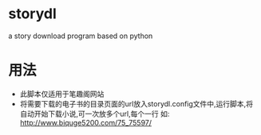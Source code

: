 # storydl
a story download program based on python

# 用法
* 此脚本仅适用于笔趣阁网站
* 将需要下载的电子书的目录页面的url放入storydl.config文件中,运行脚本,将自动开始下载小说,可一次放多个url,每个一行
如:
http://www.biquge5200.com/75_75597/
